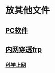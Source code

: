 # 放其他文件
## [PC软件](/other/PC-software.md)

## [内网穿透frp](/other/Frp.md)




### [科学上网](https://github.com/bannedbook/fanqiang/wiki)
